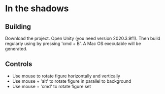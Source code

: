 # In the shadows

## Building

Download the project. Open Unity (you need version 2020.3.9f1).
Then build regularly using by pressing 'cmd + B'.
A Mac OS executable will be generated.

## Controls

* Use mouse to rotate figure horizontally and vertically
* Use mouse + 'alt' to rotate figure in parallel to background
* Use mouse + 'cmd' to rotate figure set